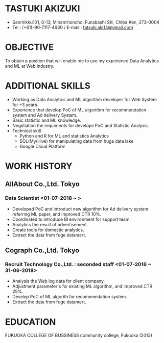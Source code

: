 # TASTUKI AKIZUKI
- Sanririkku101, 6-13, Minamihoncho, Funabashi Shi, Chiba Ken, 273-0004
- Tel : (+81)-90-7117-4630 / E-mail : tatsuki.aki14@gmail.com

# OBJECTIVE
To obtain a position that will enable me to use my experience Data Analytics and ML at Web industry.

# ADDITIONAL SKILLS
- Working as Data Analytics and ML algorithm developer for Web System for +3 years.
- Experience that develop PoC of ML algorithm for recommendation system and Ad delivery System.
- Basic statistic and ML knowledge.
- Negotiation the requiments for develope PoC and Statistic Analysis.
- Technical skill
  - Python and R for ML and statistics Analytics
  - SQL(My/Hive) for manipulating data from huge data lake
  - Google Cloud Platform

# WORK HISTORY

## AllAbout Co.,Ltd. Tokyo
### Data Scientist <01-07-2018 ~ >
- Developed PoC and introduct new algorithm for Ad delivery system referring ML paper, and improved CTR 10%.
- Coordinated to introduce BI environment for support team.
- Analytics the result of advertisement.
- Create tools for domestic analytics.
- Extract the data from fuge datamart.

## Cograph Co.,Ltd. Tokyo
### Recruit Technology Co.,Ltd. : seconded staff <01-07-2016 ~ 31-06-2018>
- Analysis the Web log data for client company.
- Adjustment parameter's for existing ML algorithm, and improved CTR 25%.
- Develop PoC of ML algorith for recommendation system.
- Extract the data from fuge datamart.

# EDUCATION
FUKUOKA COLLEGE OF BUSSINESS community college, Fukuoka (2013)